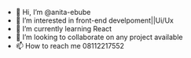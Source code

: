 - 👋 Hi, I’m @anita-ebube
- 👀 I’m interested in front-end develpoment||Ui/Ux 
- 🌱 I’m currently learning React
- 💞️ I’m looking to collaborate on any project available
- 📫 How to reach me 08112217552

<!---
anita-ebube/anita-ebube is a ✨ special ✨ repository because its `README.md` (this file) appears on your GitHub profile.
You can click the Preview link to take a look at your changes.
--->
